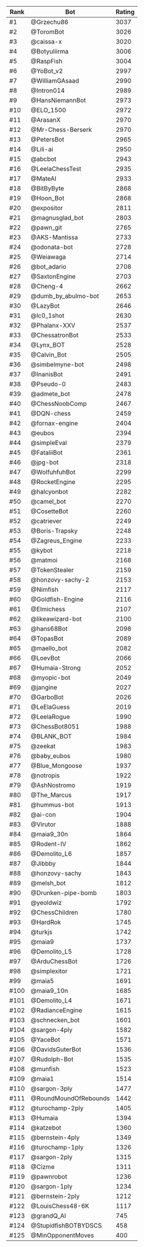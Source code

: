 Rank|Bot|Rating
---|---|---
#1|@Grzechu86|3037
#2|@ToromBot|3026
#3|@caissa-x|3020
#4|@Botyuliirma|3006
#5|@RaspFish|3004
#6|@YoBot_v2|2997
#7|@WilliamGAsaad|2990
#8|@Intron014|2989
#9|@HansNiemannBot|2973
#10|@ELO_1500|2972
#11|@ArasanX|2970
#12|@Mr-Chess-Berserk|2970
#13|@PetersBot|2965
#14|@Lili-ai|2950
#15|@abcbot|2943
#16|@LeelaChessTest|2935
#17|@MateAI|2933
#18|@BitByByte|2868
#19|@Hoon_Bot|2868
#20|@expositor|2811
#21|@magnusglad_bot|2803
#22|@pawn_git|2765
#23|@AKS-Mantissa|2733
#24|@odonata-bot|2728
#25|@Weiawaga|2714
#26|@bot_adario|2708
#27|@SaxtonEngine|2703
#28|@Cheng-4|2662
#29|@dumb_by_abulmo-bot|2653
#30|@LazyBot|2646
#31|@lc0_1shot|2630
#32|@Phalanx-XXV|2537
#33|@ChessatronBot|2533
#34|@Lynx_BOT|2528
#35|@Calvin_Bot|2505
#36|@simbelmyne-bot|2498
#37|@InanisBot|2491
#38|@Pseudo-0|2483
#39|@admete_bot|2478
#40|@ChessNoobComp|2467
#41|@DQN-chess|2459
#42|@fornax-engine|2404
#43|@eubos|2394
#44|@simpleEval|2379
#45|@FataliiBot|2361
#46|@jpg-bot|2318
#47|@WolfuhfuhBot|2299
#48|@RocketEngine|2295
#49|@halcyonbot|2282
#50|@camel_bot|2270
#51|@CosetteBot|2260
#52|@catriever|2249
#53|@Boris-Trapsky|2248
#54|@Zagreus_Engine|2233
#55|@kybot|2218
#56|@matmoi|2168
#57|@TokenStealer|2159
#58|@honzovy-sachy-2|2153
#59|@Nimfish|2117
#60|@Goldfish-Engine|2116
#61|@Elmichess|2107
#62|@likeawizard-bot|2100
#63|@hans68Bot|2098
#64|@TopasBot|2089
#65|@maello_bot|2082
#66|@LoevBot|2066
#67|@Humaia-Strong|2052
#68|@myopic-bot|2049
#69|@jangine|2027
#70|@GarboBot|2026
#71|@LeElaGuess|2019
#72|@LeelaRogue|1990
#73|@ChessBot8051|1988
#74|@BLANK_BOT|1984
#75|@zeekat|1983
#76|@baby_eubos|1980
#77|@Blue_Mongoose|1937
#78|@notropis|1922
#79|@AshNostromo|1919
#80|@The_Marcus|1917
#81|@hummus-bot|1913
#82|@ai-con|1904
#83|@Virutor|1888
#84|@maia9_30n|1864
#85|@Rodent-IV|1862
#86|@Demolito_L6|1857
#87|@Jibbby|1844
#88|@honzovy-sachy|1843
#89|@melsh_bot|1812
#90|@Drunken-pipe-bomb|1803
#91|@yeoldwiz|1792
#92|@ChessChildren|1780
#93|@HardRok|1745
#94|@turkjs|1742
#95|@maia9|1737
#96|@Demolito_L5|1728
#97|@ArduChessBot|1726
#98|@simplexitor|1721
#99|@maia5|1691
#100|@maia9_10n|1685
#101|@Demolito_L4|1671
#102|@RadianceEngine|1615
#103|@schnecken_bot|1601
#104|@sargon-4ply|1582
#105|@YaceBot|1571
#106|@DavidsGuterBot|1536
#107|@Rudolph-Bot|1535
#108|@munfish|1523
#109|@maia1|1514
#110|@sargon-3ply|1477
#111|@RoundMoundOfRebounds|1442
#112|@turochamp-2ply|1405
#113|@Humaia|1394
#114|@katzebot|1360
#115|@bernstein-4ply|1349
#116|@turochamp-1ply|1326
#117|@sargon-2ply|1315
#118|@Cizme|1311
#119|@pawnrobot|1236
#120|@sargon-1ply|1234
#121|@bernstein-2ply|1212
#122|@LouisChess48-6K|1117
#123|@grandQ_AI|745
#124|@StupidfishBOTBYDSCS|458
#125|@MinOpponentMoves|400
